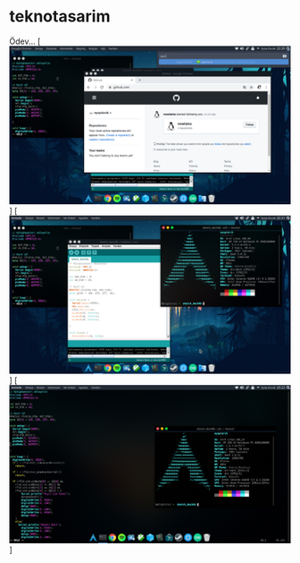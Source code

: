 # teknotasarim
Ödev...
[<img src="https://raw.githubusercontent.com/eyupdurak/teknotasarim/master/Screenshot_20191204_203357.png">]
[<img src="https://raw.githubusercontent.com/eyupdurak/teknotasarim/master/Screenshot_20191204_203133.png">]
[<img src="https://raw.githubusercontent.com/eyupdurak/teknotasarim/master/Screenshot_20191204_202240.png">]
